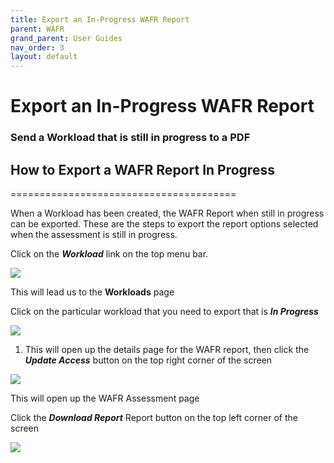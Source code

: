 ```yaml
---
title: Export an In-Progress WAFR Report
parent: WAFR
grand_parent: User Guides
nav_order: 3
layout: default
---
```

# Export an In-Progress WAFR Report

### Send a Workload that is still in progress to a PDF ###


## How to Export a WAFR Report In Progress ##
=======================================

When a Workload has been created, the WAFR Report when still in progress can be exported. These are the steps to export the report options selected when the assessment is still in progress.

Click on the **_Workload_** link on the top menu bar.

[![](https://downloads.intercomcdn.com/i/o/286309699/67a052c6e03b4e9aae4620e6/image.png)](https://downloads.intercomcdn.com/i/o/286309699/67a052c6e03b4e9aae4620e6/image.png)

This will lead us to the **Workloads** page

Click on the particular workload that you need to export that is **_In Progress_**

[![](https://downloads.intercomcdn.com/i/o/286310003/b3f265a25a7754220c863224/image.png)](https://downloads.intercomcdn.com/i/o/286310003/b3f265a25a7754220c863224/image.png)

1.  This will open up the details page for the WAFR report, then click the **_Update Access_** button on the top right corner of the screen
    

[![](https://downloads.intercomcdn.com/i/o/286310146/b0f080ea8e670c1b4e7f602c/image.png)](https://downloads.intercomcdn.com/i/o/286310146/b0f080ea8e670c1b4e7f602c/image.png)

This will open up the WAFR Assessment page

Click the **_Download Report_** Report button on the top left corner of the screen

[![](https://downloads.intercomcdn.com/i/o/286310306/badd7466f7a6205b64a4db8b/image.png)](https://downloads.intercomcdn.com/i/o/286310306/badd7466f7a6205b64a4db8b/image.png)